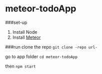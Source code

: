 # meteor-todoApp

###set-up
1. Install Node
2. Install [Meteor](https://www.meteor.com/install)

###run
clone the repo `git clone -repo url-`

go to app folder `cd meteor-todoApp`

then `npm start`
